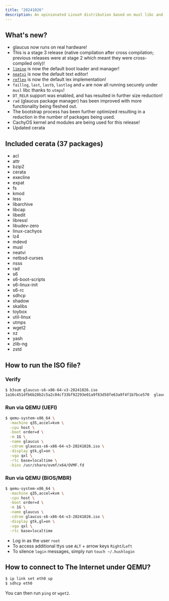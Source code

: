 ```yaml
---
title: "20241026"
description: An opinionated Linux® distribution based on musl libc and toybox
---
```


## What's new?
- glaucus now runs on real hardware!
- This is a stage 3 release (native compilation after cross compilation; previous releases were at stage 2 which meant they were cross-compiled only)!
- [`limine`](https://limine-bootloader.org/) is now the default boot loader and manager!
- [`neatvi`](https://github.com/aligrudi/neatvi) is now the default text editor!
- [`reflex`](https://invisible-island.net/reflex/) is now the default lex implementation!
- `faillog`, `last`, `lastb`, `lastlog` and `w` are now all running securely under `musl` libc thanks to `utmps`!
- `DT_RELR` support was enabled, and has resulted in further size reduction!
- `rad` (glaucus package manager) has been improved with more functionality being fleshed out.
- The bootstrap process has been further optimized resulting in a reduction in the number of packages being used.
- CachyOS kernel and modules are being used for this release!
- Updated cerata

## Included cerata (37 packages)
- acl
- attr
- bzip2
- cerata
- execline
- expat
- fs
- kmod
- less
- libarchive
- libcap
- libedit
- libressl
- libudev-zero
- linux-cachyos
- lz4
- mdevd
- musl
- neatvi
- netbsd-curses
- nsss
- rad
- s6
- s6-boot-scripts
- s6-linux-init
- s6-rc
- sdhcp
- shadow
- skalibs
- toybox
- util-linux
- utmps
- wget2
- xz
- yash
- zlib-ng
- zstd

## How to run the ISO file?
### Verify
```sh
$ b3sum glaucus-s6-x86-64-v3-20241026.iso
1a16c451dfb6b28b2c5a2c04cf33bf92293e01a9f83d58fe63a9f4f1b7bce570  glaucus-s6-x86-64-v3-20241026.iso
```
### Run via QEMU (UEFI)
```sh
$ qemu-system-x86_64 \
  -machine q35,accel=kvm \
  -cpu host \
  -boot order=d \
  -m 1G \
  -name glaucus \
  -cdrom glaucus-s6-x86-64-v3-20241026.iso \
  -display gtk,gl=on \
  -vga qxl \
  -rtc base=localtime \
  -bios /usr/share/ovmf/x64/OVMF.fd
```
### Run via QEMU (BIOS/MBR)
```sh
$ qemu-system-x86_64 \
  -machine q35,accel=kvm \
  -cpu host \
  -boot order=d \
  -m 1G \
  -name glaucus \
  -cdrom glaucus-s6-x86-64-v3-20241026.iso \
  -display gtk,gl=on \
  -vga qxl \
  -rtc base=localtime
```

- Log in as the user `root`
- To access additional ttys use `ALT` + arrow keys `Right`/`Left`
- To silence `login` messages, simply run `touch ~/.hushlogin`

## How to connect to The Internet under QEMU?
```sh
$ ip link set eth0 up
$ sdhcp eth0
```

You can then run `ping` or `wget2`.
